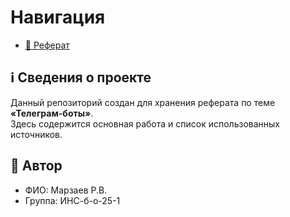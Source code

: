 # Навигация

- [📑 Реферат](essay.md)

## ℹ️ Cведения о проекте

Данный репозиторий создан для хранения реферата по теме **«Телеграм-боты»**.  
Здесь содержится основная работа и список использованных источников.

## 👤 Автор
- ФИО: Марзаев Р.В.
- Группа: ИНС-б-о-25-1
